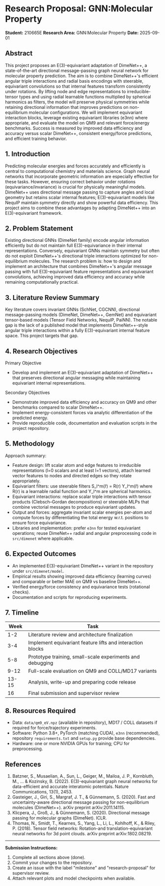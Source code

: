# Research Proposal: GNN:Molecular Property

**Student:** 210665E
**Research Area:** GNN:Molecular Property
**Date:** 2025-09-01

## Abstract

This project proposes an E(3)-equivariant adaptation of DimeNet++, a state-of-the-art directional message-passing graph neural network for molecular property prediction. The aim is to combine DimeNet++'s efficient angular triple interactions and radial basis encodings with steerable, equivariant convolutions so that internal features transform consistently under rotations. By lifting node and edge representations to irreducible-tensor types and using radial learnable functions multiplied by spherical harmonics as filters, the model will preserve physical symmetries while retaining directional information that improves predictions on non-equilibrium molecular configurations. We will implement equivariant interaction blocks, leverage existing equivariant libraries (e3nn) where appropriate, and evaluate the model on QM9 and relevant force/energy benchmarks. Success is measured by improved data efficiency and accuracy versus scalar DimeNet++, consistent energy/force predictions, and efficient training behavior.

## 1. Introduction

Predicting molecular energies and forces accurately and efficiently is central to computational chemistry and materials science. Graph neural networks that incorporate geometric information are especially effective for these tasks. However, ensuring correct behavior under rotations (equivariance/invariance) is crucial for physically meaningful models. DimeNet++ uses directional message passing to capture angles and local geometry but retains scalar internal features; E(3)-equivariant models like NequIP maintain symmetry directly and show powerful data efficiency. This project aims to combine these advantages by adapting DimeNet++ into an E(3)-equivariant framework.

## 2. Problem Statement

Existing directional GNNs (DimeNet family) encode angular information efficiently but do not maintain full E(3)-equivariance in their internal representations. Conversely, equivariant GNNs maintain symmetry but often do not exploit DimeNet++'s directional triple interactions optimized for non-equilibrium molecules. The research problem is: how to design and implement an architecture that combines DimeNet++'s angular message passing with full E(3)-equivariant feature representations and equivariant convolutions, achieving improved data efficiency and accuracy while remaining computationally practical.

## 3. Literature Review Summary

Key literature covers invariant GNNs (SchNet, CGCNN), directional message-passing models (DimeNet, DimeNet++, GemNet) and equivariant tensor-based models (Tensor Field Networks, NequIP, PaiNN). The notable gap is the lack of a published model that implements DimeNet++-style angular triple interactions within a fully E(3)-equivariant internal feature space. This project targets that gap.

## 4. Research Objectives

Primary Objective
- Develop and implement an E(3)-equivariant adaptation of DimeNet++ that preserves directional angular messaging while maintaining equivariant internal representations.

Secondary Objectives
- Demonstrate improved data efficiency and accuracy on QM9 and other benchmarks compared to scalar DimeNet++.
- Implement energy-consistent forces via analytic differentiation of the predicted energy.
- Provide reproducible code, documentation and evaluation scripts in the project repository.

## 5. Methodology

Approach summary:

- Feature design: lift scalar atom and edge features to irreducible representations (l=0 scalars and at least l=1 vectors), attach learned vector features to nodes and directed edges so they rotate appropriately.
- Equivariant filters: use steerable filters S_l^m(r̂) = R(r) Y_l^m(r̂) where R(r) is a learnable radial function and Y_l^m are spherical harmonics.
- Equivariant interactions: replace scalar triple interactions with tensor products (Clebsch–Gordan decompositions) or steerable MLPs that combine vectorial messages to produce equivariant updates.
- Output and forces: aggregate invariant scalar energies per-atom and compute forces by differentiating the total energy w.r.t. positions to ensure force equivariance.
- Libraries and implementation: prefer `e3nn` for tested equivariant operations; reuse DimeNet++ radial and angular preprocessing code in `src/dimenet` where applicable.

## 6. Expected Outcomes

- An implemented E(3)-equivariant DimeNet++ variant in the repository under `src/dimenet/model`.
- Empirical results showing improved data efficiency (learning curves) and comparable or better MAE on QM9 vs baseline DimeNet++.
- Verified energy/force consistency and equivariance tests (rotational checks).
- Documentation and scripts for reproducing experiments.

## 7. Timeline

| Week | Task |
|------|------|
| 1-2  | Literature review and architecture finalization |
| 3-4  | Implement equivariant feature lifts and interaction blocks |
| 5-8  | Prototype training, small-scale experiments and debugging |
| 9-12 | Full-scale evaluation on QM9 and COLL/MD17 variants |
| 13-15| Analysis, write-up and preparing code release |
| 16   | Final submission and supervisor review |


## 8. Resources Required

- Data: `data/qm9_eV.npz` (available in repository), MD17 / COLL datasets if required for force/trajectory experiments.
- Software: Python 3.8+, PyTorch (matching CUDA), `e3nn` (recommended), repository `requirements.txt` and `setup.py` provide base dependencies.
- Hardware: one or more NVIDIA GPUs for training; CPU for preprocessing.

## References

1. Batzner, S., Musaelian, A., Sun, L., Geiger, M., Mailoa, J. P., Kornbluth, M., ... & Kozinsky, B. (2022). E(3)-equivariant graph neural networks for data-efficient and accurate interatomic potentials. Nature Communications, 13(1), 2453.
2. Gasteiger, J., Giri, S., Margraf, J. T., & Günnemann, S. (2020). Fast and uncertainty-aware directional message passing for non-equilibrium molecules (DimeNet++). arXiv preprint arXiv:2011.14115.
3. Klicpera, J., Groß, J., & Günnemann, S. (2020). Directional message passing for molecular graphs (DimeNet). ICLR.
4. Thomas, N., Smidt, T., Kearnes, S., Yang, L., Li, L., Kohlhoff, K., & Riley, P. (2018). Tensor field networks: Rotation-and translation-equivariant neural networks for 3d point clouds. arXiv preprint arXiv:1802.08219.

---

**Submission Instructions:**
1. Complete all sections above (done).
2. Commit your changes to the repository.
3. Create an issue with the label "milestone" and "research-proposal" for supervisor review.
4. Attach relevant plots and model checkpoints when available.